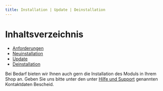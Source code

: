 ```yaml
---
title: Installation | Update | Deinstallation
---
```

# Inhaltsverzeichnis

* [Anforderungen](installation/010_Anforderungen/010_Systemanforderungen.md)
* [Neuinstallation](installation/020_Neuinstallation/020_Modul_hinzufuegen.md)
* [Update](installation/030_Update/010_Modul_deaktivieren.md)
* [Deinstallation](installation/060_Deinstallation/010_Modulerweiterungen_deaktivieren_und_entfernen.md)

Bei Bedarf bieten wir Ihnen auch gern die Installation des Moduls in Ihrem Shop an. Geben Sie uns bitte unter den unter [Hilfe und Support](support/010_Hilfe-und-Support.md) genannten Kontaktdaten Bescheid.

